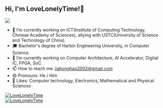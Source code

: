 ## Hi, I'm LoveLonelyTime!👋

  ![](https://komarev.com/ghpvc/?username=LoveLonelyTime&label=Profile%20Visits&color=blue&style=for-the-badge)

- 🔭 I’m currently working on ICT(Institute of Computing Technology, Chinese Academy of Sciences), allying with USTC(University of Science and Technology of China).
- 🎓 Bachelor's degree of Harbin Engineering University, in Computer Science.
- 🔬 I’m currently working on Computer Architecture, AI Accelerator, Digital IC, FPGA, SoC.
- 📫 How to reach me: <a href="mailto:jiahonghao2002@gmail.com"> jiahonghao2002@gmail.com </a>
- 😄 Pronouns: He / Him
- 🥰 Likes: Computer technology, Electronics, Mathematical and Physical Sciences

  
<a href="https://github.com/LoveLonelyTime" target="_blank"><img src="https://github-readme-stats.vercel.app/api?username=LoveLonelyTime&count_private=true&include_all_commits=true&show_icons=true&hide_border=true&locale=cn&theme=catppuccin_mocha" alt="LoveLonelyTime" /></a><br/>
<a href="https://github.com/LoveLonelyTime" target="_blank"><img src="https://github-readme-stats.vercel.app/api/top-langs/?username=LoveLonelyTime&layout=compact&langs_count=10&card_width=445&hide_border=true&locale=cn&theme=catppuccin_mocha" alt="LoveLonelyTime" /></a>

